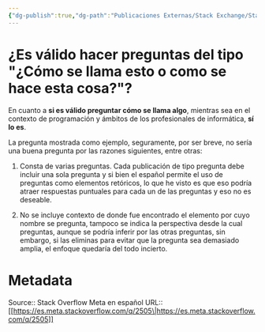```yaml
---
{"dg-publish":true,"dg-path":"Publicaciones Externas/Stack Exchange/Stack Overflow en español/Stack Overflow en español Meta/es.meta.stackoverflow.com-2505.md","permalink":"/publicaciones-externas/stack-exchange/stack-overflow-en-espanol/stack-overflow-en-espanol-meta/es-meta-stackoverflow-com-2505/","title":"¿Es válido hacer preguntas del tipo \"¿Cómo se llama esto o como se hace esta cosa?\"?","hide":true,"noteIcon":"\"0\"","created":"2024-04-03T12:49:10.420-06:00","updated":"2024-04-05T16:44:01.878-06:00"}
---
```


# ¿Es válido hacer preguntas del tipo "¿Cómo se llama esto o como se hace esta cosa?"?

En cuanto a **si es válido preguntar cómo se llama algo**, mientras sea en el contexto de programación y ámbitos de los profesionales de informática, **sí lo es**.

La pregunta mostrada como ejemplo, seguramente, por ser breve, no sería una buena pregunta por las razones siguientes, entre otras:

1. Consta de varias preguntas. Cada publicación de tipo pregunta debe incluir una sola pregunta y si bien el español permite el uso de preguntas como elementos retóricos, lo que he visto es que eso podría atraer respuestas puntuales para cada un de las preguntas y eso no es deseable.

2. No se incluye contexto de donde fue encontrado el elemento por cuyo nombre se pregunta, tampoco se indica la perspectiva desde la cual preguntas, aunque se podría inferir por las otras preguntas, sin embargo, si las eliminas para evitar que la pregunta sea demasiado amplia, el enfoque quedaría del todo incierto.

# Metadata
Source:: Stack Overflow Meta en español
URL:: [[https://es.meta.stackoverflow.com/q/2505\|https://es.meta.stackoverflow.com/q/2505]]

